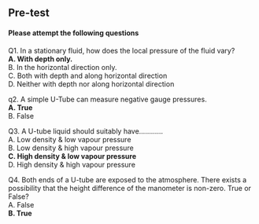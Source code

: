 ## <b> Pre-test</b>
#### Please attempt the following questions

Q1. In a stationary fluid, how does the local pressure of the fluid vary?  
**A. With depth only.**  
B. In the horizontal direction only.  
C. Both with depth and along horizontal direction  
D. Neither with depth nor along horizontal direction  


q2. A simple U-Tube  can measure negative gauge pressures.  
**A. True**  
B. False  


Q3. A U-tube liquid should suitably have…………  
A. Low density & low vapour pressure  
B. Low density & high vapour pressure  
**C. High density & low vapour pressure**  
D. High density & high vapour pressure  

Q4. Both ends of a U-tube are exposed to the atmosphere. There exists a possibility that the height difference of the manometer is non-zero. True or False?  
A. False  
**B. True**  
